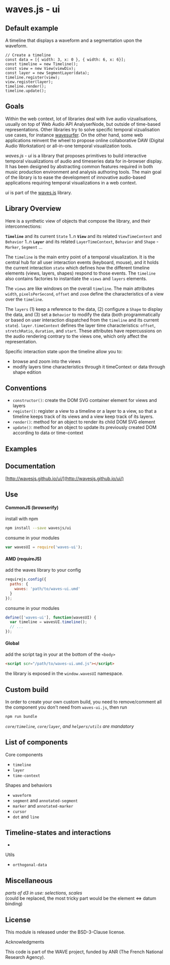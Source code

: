 # waves.js - ui

## Default example

A timeline that displays a waveform and a segmentation upon the waveform.

```
// Create a timeline
const data = [{ width: 3, x: 0 }, { width: 6, x: 6}];
const timeline = new Timeline();
const view = new View(viewDiv);
const layer = new SegmentLayer(data);
timeline.register(view);
view.register(layer);
timeline.render();
timeline.update();
```

## Goals

Within the web context, lot of libraries deal with live audio vizualisations, usually on top of Web Audio API AnalyserNode, but outside of time-based representations. Other libraries try to solve specific temporal vizualisation use cases, for instance [wavesurfer](http://www.wavesurfer.fm). On the other hand, some web applications reinvent the wheel to propose online collaborative DAW (Digital Audio Workstation) or all-in-one temporal visualization tools.

*waves.js - ui* is a library that proposes primitives to build interactive temporal visualizations of audio and timeseries data for in-browser display. It has been designed by abstracting common features required in both music production environment and analysis authoring tools. The main goal of the library is to ease the development of innovative audio-based applications requiring temporal visualizations in a web context.

*ui* is part of the [waves.js](https://github.com/wavesjs/waves) library.

## Library Overview

Here is a synthetic view of objects that compose the library, and their interconnections:

**`Timeline`** and its current `State`
1..n 
**`View`** and its related `ViewTimeContext` and `Behavior`
1..n 
**`Layer`** and its related `LayerTimeContext`,  `Behavior` and `Shape` - `Marker`, `Segment` ...


The `timeline` is the main entry point of a temporal visualization. It is the central hub for all user interaction events (keyboard, mouse), and it holds the current interaction `state` which defines how the different timeline elements (views, layers, shapes) respond to those events. 
The `timeline` also contains factories to instantiate the `views` and `layers` elements.

The `views` are like windows on the overall `timeline`. The main attributes `width`, `pixelsPerSecond`, `offset` and `zoom` define the characteristics of a view over the `timeline`.

The `layers` (1) keep a reference to the data, (2) configure a `Shape` to display the data, and (3) set a `Behavior` to modify the data (both programmatically or based on user interaction dispatched from the `timeline` and its current `state`). `layer.timeContext` defines the layer time characteristics: `offset`, `stretchRatio`, `duration`, and `start`. These attributes have repercussions on the audio rendering contrary to the views one, which only affect the representation.


Specific interaction state upon the timeline allow you to:
- browse and zoom into the views
- modify layers time characteristics through it timeContext or data through shape edition


## Conventions
- `constructor()`: create the DOM SVG container element for views and layers
- `register()`: register a view to a timeline or a layer to a view, so that a timeline keeps track of its views and a view keep track of its layers.
- `render()`: method for an object to render its child DOM SVG element
- `update()`: method for an object to update its previously created DOM according to data or time-context


## Examples


## Documentation

[http://wavesjs.github.io/ui/](http://wavesjs.github.io/ui/)

## Use

#### CommonJS (browserify)

install with npm

```bash
npm install --save wavesjs/ui
```

consume in your modules

```javascript
var wavesUI = require('waves-ui');
```

#### AMD (requireJS)

add the waves library to your config

```javascript
requirejs.config({
  paths: {
    waves: 'path/to/waves-ui.umd'
  }
});
```

consume in your modules

```javascript
define(['waves-ui'], function(wavesUI) {
  var timeline = wavesUI.timeline();
  // ...
});
```

#### Global

add the script tag in your at the bottom of the `<body>`

```html
<script scr="/path/to/waves-ui.umd.js"></script>
```

the library is exposed in the `window.wavesUI` namespace.


## Custom build

In order to create your own custom build, you need to
remove/comment all the component you don't need from `waves-ui.js`, then run

```bash
npm run bundle
```

_`core/timeline`, `core/layer`, and `helpers/utils` are mandatory_

## List of components

Core components
- `timeline`
- `layer`
- `time-context`

Shapes and behaviors
- `waveform`
- `segment` and `annotated-segment`
- `marker` and `annotated-marker` 
- `cursor` 
- `dot` and `line` 

Timeline-states and interactions
- 
-

Utils
- `orthogonal-data`

## Miscellaneous

_parts of d3 in use: selections, scales_  
(could be replaced, the most tricky part would be the element <=> datum binding)



## License

This module is released under the BSD-3-Clause license.

Acknowledgments

This code is part of the WAVE project, funded by ANR (The French National Research Agency).
